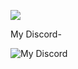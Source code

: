 ![](https://i.gifer.com/YNXo.gif)

My Discord-


![My Discord](https://discord-readme-badge.vercel.app/api?id=775717417845522442)
